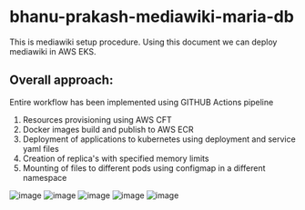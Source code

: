 # bhanu-prakash-mediawiki-maria-db
This is mediawiki setup procedure. Using this document we can deploy mediawiki in AWS EKS.
## Overall approach:
Entire workflow has been implemented using GITHUB Actions pipeline 
1. Resources provisioning using AWS CFT
2. Docker images build and publish to AWS ECR
3. Deployment of applications to kubernetes using deployment and service yaml files
4. Creation of replica's with specified memory limits 
5. Mounting of files to different pods using configmap in a different namespace 

![image](https://user-images.githubusercontent.com/25173384/207123490-b00aff19-6866-4c1e-8fe9-f61a1a418202.png)
![image](https://user-images.githubusercontent.com/25173384/207123612-ee3f0d84-2dbd-441d-b901-8646baa7d933.png)
![image](https://user-images.githubusercontent.com/25173384/207123876-8be5b41a-ab5a-4964-b56e-06b0d2c65af2.png)
![image](https://user-images.githubusercontent.com/25173384/207123953-0614e3c5-3563-461a-b1a5-7956363b3f4a.png)
![image](https://user-images.githubusercontent.com/25173384/207124017-5ab0d6ef-0e49-4607-a546-86a4ef0393ae.png)
